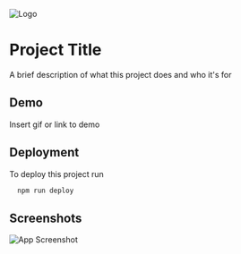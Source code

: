 
![Logo](https://dev-to-uploads.s3.amazonaws.com/uploads/articles/th5xamgrr6se0x5ro4g6.png)


# Project Title

A brief description of what this project does and who it's for


## Demo

Insert gif or link to demo


## Deployment

To deploy this project run

```bash
  npm run deploy
```


## Screenshots

![App Screenshot](https://via.placeholder.com/468x300?text=App+Screenshot+Here)

